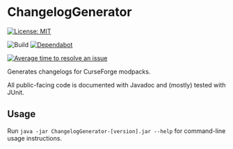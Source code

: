 # ChangelogGenerator

[![License: MIT](https://img.shields.io/badge/License-MIT-green.svg)](https://opensource.org/licenses/MIT)

![Build](https://github.com/TheRandomLabs/ChangelogGenerator/workflows/Build/badge.svg?branch=main)
[![Dependabot](https://badgen.net/dependabot/TheRandomLabs/ChangelogGenerator/?icon=dependabot)](https://dependabot.com/)

[![Average time to resolve an issue](http://isitmaintained.com/badge/resolution/TheRandomLabs/ChangelogGenerator.svg)](http://isitmaintained.com/project/TheRandomLabs/ChangelogGenerator "Average time to resolve an issue")

<!-- [![Maven Central](https://img.shields.io/maven-central/v/com.therandomlabs.ggenerator/changeloggenerator.svg?style=shield)](https://maven-badges.herokuapp.com/maven-central/com.therandomlabs.changeloggenerator/changeloggenerator/)

[comment]: # [![Javadoc](https://javadoc.io/badge/com.therandomlabs.changeloggenerator/changeloggenerator.svg?color=blue)](https://javadoc.io/doc/com.therandomlabs.changeloggenerator/changeloggenerator)-->

Generates changelogs for CurseForge modpacks.

All public-facing code is documented with Javadoc and (mostly) tested with JUnit.

## Usage

Run `java -jar ChangelogGenerator-[version].jar --help` for command-line usage instructions.
